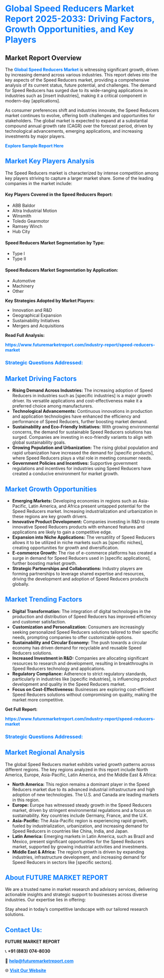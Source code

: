 <h1 style="color: #007BFF;">Global Speed Reducers Market Report 2025-2033: Driving Factors, Growth Opportunities, and Key Players</h1>

<section id="overview">
<h2>Market Report Overview</h2>
<p>The <a href="https://www.futuremarketreport.com/industry-report/speed-reducers-market" style="color: #007BFF; text-decoration: none;"><strong>Global Speed Reducers Market</strong></a> is witnessing significant growth, driven by increasing demand across various industries. This report delves into the key aspects of the Speed Reducers market, providing a comprehensive analysis of its current status, future potential, and challenges. The demand for Speed Reducers has surged due to its wide-ranging applications in industries such as [insert industries], making it a critical component in modern-day [applications].</p>
<p>As consumer preferences shift and industries innovate, the Speed Reducers market continues to evolve, offering both challenges and opportunities for stakeholders. The global market is expected to expand at a substantial compound annual growth rate (CAGR) over the forecast period, driven by technological advancements, emerging applications, and increasing investments by major players.</p>
</section>

<section id="overview">
<p><a href="https://www.futuremarketreport.com/request-sample/reportId=85929" style="color: #007BFF; text-decoration: none;"><strong>Explore Sample Report Here</strong></a></p>
</section>

<section id="key-players">
<h2 style="color: #007BFF;">Market Key Players Analysis</h2>
<p>The Speed Reducers market is characterized by intense competition among key players striving to capture a larger market share. Some of the leading companies in the market include:</p>
<h4>Key Players Covered in the Speed Reducers Report:</h4>
<ul><li>ABB Baldor</li><li>Altra Industrial Motion</li><li>Winsmith</li><li>Toledo Gearmotor</li><li>Ramsey Winch</li><li>Hub City</li></ul>
<h4>Speed Reducers Market Segmentation by Type:</h4>
<ul><li>Type I</li><li>Type II</li></ul>

<h4>Speed Reducers Market Segmentation by Application:</h4>
<ul><li>Automotive</li><li>Machinery</li><li>Other</li></ul>
<p><strong>Key Strategies Adopted by Market Players:</strong></p>
<ul>
<li>Innovation and R&D</li>
<li>Geographical Expansion</li>
<li>Sustainability Initiatives</li>
<li>Mergers and Acquisitions</li>
</ul>
</section>

<section>
<p><strong>Read Full Analysis: </strong></p><a href="https://www.futuremarketreport.com/industry-report/speed-reducers-market" style="color: #007BFF; text-decoration: none;"><strong>https://www.futuremarketreport.com/industry-report/speed-reducers-market</strong></a>
<h3 style="color: #007BFF;">Strategic Questions Addressed:</h3>
</section>

<section id="driving-factors">
<h2 style="color: #007BFF;">Market Driving Factors</h2>
<ul>
<li><strong>Rising Demand Across Industries:</strong> The increasing adoption of Speed Reducers in industries such as [specific industries] is a major growth driver. Its versatile applications and cost-effectiveness make it a preferred choice among manufacturers.</li>
<li><strong>Technological Advancements:</strong> Continuous innovations in production and application technologies have enhanced the efficiency and performance of Speed Reducers, further boosting market demand.</li>
<li><strong>Sustainability and Eco-Friendly Initiatives:</strong> With growing environmental concerns, the demand for sustainable Speed Reducers solutions has surged. Companies are investing in eco-friendly variants to align with global sustainability goals.</li>
<li><strong>Growing Population and Urbanization:</strong> The rising global population and rapid urbanization have increased the demand for [specific products], where Speed Reducers plays a vital role in meeting consumer needs.</li>
<li><strong>Government Policies and Incentives:</strong> Supportive government regulations and incentives for industries using Speed Reducers have created a conducive environment for market growth.</li>
</ul>
</section>

<section id="growth-opportunities">
<h2 style="color: #007BFF;">Market Growth Opportunities</h2>
<ul>
<li><strong>Emerging Markets:</strong> Developing economies in regions such as Asia-Pacific, Latin America, and Africa present untapped potential for the Speed Reducers market. Increasing industrialization and urbanization in these regions are key growth drivers.</li>
<li><strong>Innovative Product Development:</strong> Companies investing in R&D to create innovative Speed Reducers products with enhanced features and applications are likely to gain a competitive edge.</li>
<li><strong>Expansion into Niche Applications:</strong> The versatility of Speed Reducers allows it to be utilized in niche markets such as [specific niches], creating opportunities for growth and diversification.</li>
<li><strong>E-commerce Growth:</strong> The rise of e-commerce platforms has created a surge in demand for Speed Reducers used in [specific applications], further boosting market growth.</li>
<li><strong>Strategic Partnerships and Collaborations:</strong> Industry players are forming partnerships to leverage shared expertise and resources, driving the development and adoption of Speed Reducers products globally.</li>
</ul>
</section>

<section id="trending-factors">
<h2 style="color: #007BFF;">Market Trending Factors</h2>
<ul>
<li><strong>Digital Transformation:</strong> The integration of digital technologies in the production and distribution of Speed Reducers has improved efficiency and customer satisfaction.</li>
<li><strong>Customization and Personalization:</strong> Consumers are increasingly seeking personalized Speed Reducers solutions tailored to their specific needs, prompting companies to offer customizable options.</li>
<li><strong>Sustainability and Circular Economy:</strong> The push towards a circular economy has driven demand for recyclable and reusable Speed Reducers solutions.</li>
<li><strong>Increased Investment in R&D:</strong> Companies are allocating significant resources to research and development, resulting in breakthroughs in Speed Reducers technology and applications.</li>
<li><strong>Regulatory Compliance:</strong> Adherence to strict regulatory standards, particularly in industries like [specific industries], is influencing product development and quality in the Speed Reducers market.</li>
<li><strong>Focus on Cost-Effectiveness:</strong> Businesses are exploring cost-efficient Speed Reducers solutions without compromising on quality, making the market more competitive.</li>
</ul>
</section>

<section>
<p><strong>Get Full Report: </strong></p><a href="https://www.futuremarketreport.com/industry-report/speed-reducers-market" style="color: #007BFF; text-decoration: none;"><strong>https://www.futuremarketreport.com/industry-report/speed-reducers-market</strong></a>
<h3 style="color: #007BFF;">Strategic Questions Addressed:</h3>
</section>


<section id="regional-analysis">
<h2 style="color: #007BFF;">Market Regional Analysis</h2>
<p>The global Speed Reducers market exhibits varied growth patterns across different regions. The key regions analyzed in this report include North America, Europe, Asia-Pacific, Latin America, and the Middle East & Africa:</p>
<ul>
<li><strong>North America:</strong> This region remains a dominant player in the Speed Reducers market due to its advanced industrial infrastructure and high adoption of new technologies. The U.S. and Canada are leading markets in this region.</li>
<li><strong>Europe:</strong> Europe has witnessed steady growth in the Speed Reducers market, driven by stringent environmental regulations and a focus on sustainability. Key countries include Germany, France, and the U.K.</li>
<li><strong>Asia-Pacific:</strong> The Asia-Pacific region is experiencing rapid growth, fueled by industrialization, urbanization, and increasing demand for Speed Reducers in countries like China, India, and Japan.</li>
<li><strong>Latin America:</strong> Emerging markets in Latin America, such as Brazil and Mexico, present significant opportunities for the Speed Reducers market, supported by growing industrial activities and investments.</li>
<li><strong>Middle East & Africa:</strong> The region’s growth is driven by expanding industries, infrastructure development, and increasing demand for Speed Reducers in sectors like [specific sectors].</li>
</ul>
</section>

<footer>
<h2 style="color: #007BFF;">About FUTURE MARKET REPORT</h2>
<p>We are a trusted name in market research and advisory services, delivering actionable insights and strategic support to businesses across diverse industries. Our expertise lies in offering:</p>

<p>Stay ahead in today’s competitive landscape with our tailored research solutions.</p>

<h2 style="color: #007BFF;">Contact Us:</h2>
<p><strong>FUTURE MARKET REPORT</strong></p>
<p>📞 <strong>+91 (883) 074-8030</strong></p>
<p>📧 <strong><a href="mailto:help@futuremarketreport.com" style="color: #007BFF;">help@futuremarketreport.com</a></strong></p>
<p>🌐 <strong><a href="https://www.futuremarketreport.com/" style="color: #007BFF;">Visit Our Website</a></strong></p>
</footer>